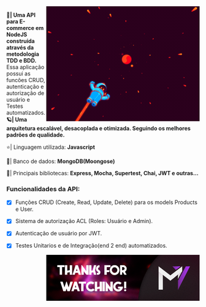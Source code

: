 <img src="./github/header.gif" min-width="400px" max-width="400px" width="400px" align="right" alt="header 1">

<p align="left"> 
  <strong>🚀| Uma API para E-commerce em NodeJS construida através da metodologia TDD e BDD.</strong> Essa aplicação possui as funcões CRUD, autenticação e autorização de usuário e Testes automatizados. <br />
  <strong>🪐| Uma arquitetura escalável, desacoplada e otimizada. Seguindo os melhores padrões de qualidade.</strong>
  
</p>

<p align="left">
  ⭐| Linguagem utilizada: <strong>Javascript</strong>
</p>

<p align="left">
  💽| Banco de dados: <strong>MongoDB(Moongose)</strong>
</p>

<p align="left">
  💼| Principais bibliotecas: <strong>Express, Mocha, Supertest, Chai, JWT e outras... </strong>
</p>

### <strong>Funcionalidades da API:</strong>

<div align="left">
  
  
- [x] Funções CRUD (Create, Read, Update, Delete) para os models Products e User.
- [x] Sistema de autorização ACL (Roles: Usuário e Admin).
- [x] Autenticação de usuário por JWT.
- [x] Testes Unitarios e de Integração(end 2 end) automatizados.
  
  
<div/>
<img src="./github/thanksfw.png" min-width="400px" max-width="400px" width="400px" align="right" alt="header 2">
